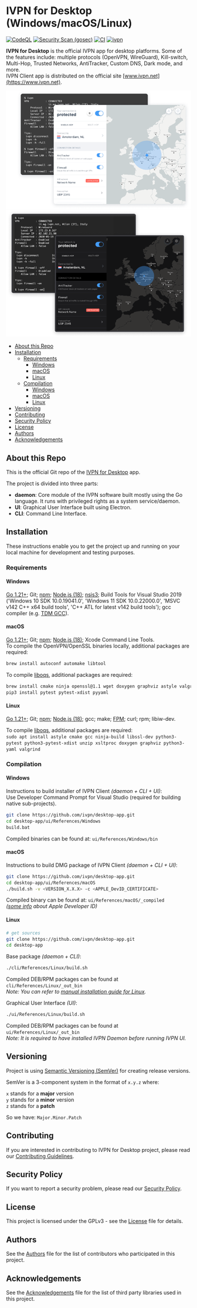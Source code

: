 # IVPN for Desktop (Windows/macOS/Linux)

[![CodeQL](https://github.com/ivpn/desktop-app/actions/workflows/codeql-analysis.yml/badge.svg)](https://github.com/ivpn/desktop-app/actions/workflows/codeql-analysis.yml)
[![Security Scan (gosec)](https://github.com/ivpn/desktop-app/actions/workflows/gosec.yml/badge.svg)](https://github.com/ivpn/desktop-app/actions/workflows/gosec.yml)
[![CI](https://github.com/ivpn/desktop-app/actions/workflows/ci.yml/badge.svg)](https://github.com/ivpn/desktop-app/actions/workflows/ci.yml)
[![ivpn](https://snapcraft.io/ivpn/badge.svg)](https://snapcraft.io/ivpn)

**IVPN for Desktop** is the official IVPN app for desktop platforms. Some of the features include: multiple protocols (OpenVPN, WireGuard), Kill-switch, Multi-Hop, Trusted Networks, AntiTracker, Custom DNS, Dark mode, and more.  
IVPN Client app is distributed on the official site [www.ivpn.net](https://www.ivpn.net).

![IVPN application image](/.github/readme_images/ivpn_app.png#gh-light-mode-only)
![IVPN application image](/.github/readme_images/ivpn_app_dark.png#gh-dark-mode-only)

* [About this Repo](#about-repo)
* [Installation](#installation)
  * [Requirements](#requirements)
    * [Windows](#requirements_windows)
    * [macOS](#requirements_macos)
    * [Linux](#requirements_linux)
  * [Compilation](#compilation)
    * [Windows](#compilation_windows)
    * [macOS](#compilation_macos)
    * [Linux](#compilation_linux)
* [Versioning](#versioning)
* [Contributing](#contributing)
* [Security Policy](#security)
* [License](#license)
* [Authors](#Authors)
* [Acknowledgements](#acknowledgements)

<a name="about-repo"></a>

## About this Repo

This is the official Git repo of the [IVPN for Desktop](https://github.com/ivpn/desktop-app) app.

The project is divided into three parts:  

* **daemon**: Core module of the IVPN software built mostly using the Go language. It runs with privileged rights as a system service/daemon.  
* **UI**: Graphical User Interface built using Electron.  
* **CLI**: Command Line Interface.  

<a name="installation"></a>

## Installation

These instructions enable you to get the project up and running on your local machine for development and testing purposes.

<a name="requirements"></a>

### Requirements

<a name="requirements_windows"></a>

#### Windows

[Go 1.21+](https://golang.org/); Git; [npm](https://www.npmjs.com/get-npm); [Node.js (18)](https://nodejs.org/); [nsis3](https://nsis.sourceforge.io/Download); Build Tools for Visual Studio 2019 ('Windows 10 SDK 10.0.19041.0', 'Windows 11 SDK 10.0.22000.0', 'MSVC v142 C++ x64 build tools', 'C++ ATL for latest v142 build tools'); gcc compiler (e.g. [TDM GCC](https://jmeubank.github.io/tdm-gcc/download/)).  

<a name="requirements_macos"></a>

#### macOS

[Go 1.21+](https://golang.org/); Git; [npm](https://www.npmjs.com/get-npm); [Node.js (18)](https://nodejs.org/); Xcode Command Line Tools.  
To compile the OpenVPN/OpenSSL binaries locally, additional packages are required:  
```bash
brew install autoconf automake libtool
```
To compile  [liboqs](https://github.com/open-quantum-safe/liboqs), additional packages are required:  

```bash
brew install cmake ninja openssl@1.1 wget doxygen graphviz astyle valgrind
pip3 install pytest pytest-xdist pyyaml
```

<a name="requirements_linux"></a>

#### Linux

[Go 1.21+](https://golang.org/); Git; [npm](https://www.npmjs.com/get-npm); [Node.js (18)](https://nodejs.org/); gcc; make; [FPM](https://fpm.readthedocs.io/en/latest/installation.html); curl; rpm; libiw-dev.  

To compile  [liboqs](https://github.com/open-quantum-safe/liboqs), additional packages are required:  
`sudo apt install astyle cmake gcc ninja-build libssl-dev python3-pytest python3-pytest-xdist unzip xsltproc doxygen graphviz python3-yaml valgrind`

<a name="compilation"></a>

### Compilation

<a name="compilation_windows"></a>

#### Windows

Instructions to build installer of IVPN Client *(daemon + CLI + UI)*:  
Use Developer Command Prompt for Visual Studio (required for building native sub-projects).  

```bash
git clone https://github.com/ivpn/desktop-app.git
cd desktop-app/ui/References/Windows
build.bat
```

  Compiled binaries can be found at: `ui/References/Windows/bin`  

<a name="compilation_macos"></a>

#### macOS

Instructions to build DMG package of IVPN Client *(daemon + CLI + UI)*:  

```bash
git clone https://github.com/ivpn/desktop-app.git
cd desktop-app/ui/References/macOS
./build.sh -v <VERSION_X.X.X> -c <APPLE_DevID_CERTIFICATE>
```

Compiled binary can be found at: `ui/References/macOS/_compiled`  
*([some info](https://github.com/ivpn/desktop-app/issues/161) about Apple Developer ID)*  

<a name="compilation_linux"></a>

#### Linux

```bash
# get sources
git clone https://github.com/ivpn/desktop-app.git
cd desktop-app
```

Base package *(daemon + CLI)*:

```bash
./cli/References/Linux/build.sh
```

Compiled DEB/RPM packages can be found at `cli/References/Linux/_out_bin`  
*Note: You can refer to [manual installation guide for Linux](docs/readme-build-manual.md).*

Graphical User Interface *(UI)*:

```bash
./ui/References/Linux/build.sh
```

Compiled DEB/RPM packages can be found at `ui/References/Linux/_out_bin`  
*Note: It is required to have installed IVPN Daemon before running IVPN UI.*  

<a name="versioning"></a>

## Versioning

Project is using [Semantic Versioning (SemVer)](https://semver.org) for creating release versions.

SemVer is a 3-component system in the format of `x.y.z` where:

`x` stands for a **major** version  
`y` stands for a **minor** version  
`z` stands for a **patch**

So we have: `Major.Minor.Patch`

<a name="contributing"></a>

## Contributing

If you are interested in contributing to IVPN for Desktop project, please read our [Contributing Guidelines](/.github/CONTRIBUTING.md).

<a name="security"></a>

## Security Policy

If you want to report a security problem, please read our [Security Policy](/.github/SECURITY.md).

<a name="license"></a>

## License

This project is licensed under the GPLv3 - see the [License](/LICENSE.md) file for details.

<a name="Authors"></a>

## Authors

See the [Authors](/AUTHORS) file for the list of contributors who participated in this project.

<a name="acknowledgements"></a>

## Acknowledgements

See the [Acknowledgements](/ACKNOWLEDGEMENTS.md) file for the list of third party libraries used in this project.
